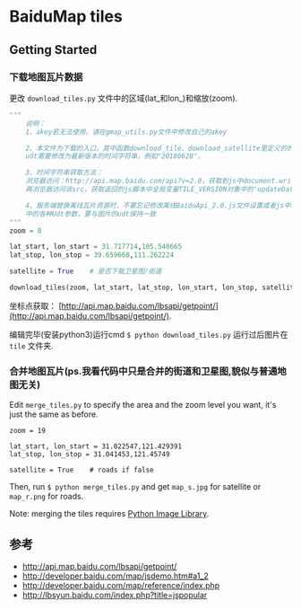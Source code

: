 # BaiduMap tiles

## Getting Started

### 下载地图瓦片数据

更改 `download_tiles.py` 文件中的区域(lat_和lon_)和缩放(zoom).

```py
"""
    说明：
    1、akey若无法使用，请在gmap_utils.py文件中修改自己的akey

    2、本文件为下载的入口，其中函数download_tile、download_satellite里定义的的链接地址中的参数
    udt需要修改为最新版本的时间字符串，例如"20180628"，

    3、时间字符串获取方法：
    浏览器访问：http://api.map.baidu.com/api?v=2.0，获取到js中document.write中的script标签的src，
    再浏览器访问该src，获取返回的js脚本中全局变量TILE_VERSION对象中的'updateDate'属性即可，一般在第一行就能找到

    4、服务端替换离线瓦片资源时，不要忘记修改离线BaiduApi_2.0.js文件设置或者js中的window.__BMAP_EXTRA_CONFIG__
    中的各种Udt参数，要与图片的udt保持一致
"""
zoom = 8

lat_start, lon_start = 31.717714,105.540665
lat_stop, lon_stop = 39.659668,111.262224

satellite = True    # 是否下载卫星图/街道

download_tiles(zoom, lat_start, lat_stop, lon_start, lon_stop, satellite)
```

坐标点获取： [http://api.map.baidu.com/lbsapi/getpoint/](http://api.map.baidu.com/lbsapi/getpoint/).

编辑完毕(安装python3)运行cmd `$ python download_tiles.py` 运行过后图片在 `tile` 文件夹.

### 合并地图瓦片(ps.我看代码中只是合并的街道和卫星图,貌似与普通地图无关)

Edit `merge_tiles.py` to specify the area and the zoom level you want, it's just the same as before.

    zoom = 19
 
    lat_start, lon_start = 31.022547,121.429391
    lat_stop, lon_stop = 31.041453,121.45749

    satellite = True    # roads if false

Then, run `$ python merge_tiles.py` and get `map_s.jpg` for satellite or `map_r.png` for roads.


Note: merging the tiles requires [Python Image Library](http://www.pythonware.com/products/pil/).

## 参考

- <http://api.map.baidu.com/lbsapi/getpoint/>
- <http://developer.baidu.com/map/jsdemo.htm#a1_2>
- <http://developer.baidu.com/map/reference/index.php>
- <http://lbsyun.baidu.com/index.php?title=jspopular>
